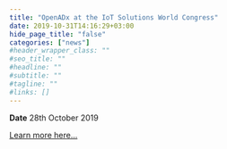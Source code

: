 ```yaml
---
title: "OpenADx at the IoT Solutions World Congress"
date: 2019-10-31T14:16:29+03:00
hide_page_title: "false"
categories: ["news"]
#header_wrapper_class: ""
#seo_title: ""
#headline: ""
#subtitle: ""
#tagline: ""
#links: []
---
```


**Date** 28th October 2019

[Learn more here...](https://www.iotsworldcongress.com/)